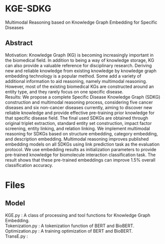 # KGE-SDKG
Multimodal Reasoning based on Knowledge Graph Embedding for Specific Diseases

## Abstract
Motivation: Knowledge Graph (KG) is becoming increasingly important in the biomedical field. In addition to being a way of knowledge storage, KG can also provide a valuable reference for disciplinary research. Deriving new and reliable knowledge from existing knowledge by knowledge graph embedding technology is a popular method. Some add a variety of additional information to aid reasoning, namely multimodal reasoning. However, most of the existing biomedical KGs are constructed around an entity type, and they rarely focus on one specific disease.  
Results: We propose a complete Specific Disease Knowledge Graph (SDKG) construction and multimodal reasoning process, considering five cancer diseases and six non-cancer diseases currently, aiming to discover new reliable knowledge and provide effective pre-training prior knowledge for that specific disease field. The final used SDKGs are obtained through original triplet extraction, standard entity set construction, impact factor screening, entity linking, and relation linking. We implement multimodal reasoning for SDKGs based on structure embedding, category embedding, and description embedding. Multimodal reasoning improves published embedding models on all SDKGs using link prediction task as the evaluation protocol. We use embedding results as initialization parameters to provide pre-trained knowledge for biomolecule interaction classification task. The result shows that these pre-trained embeddings can improve 1.5% overall classification accuracy. 

# Files
## Model
KGE.py : A class of processing and tool functions for Knowledge Graph Embedding.  
Tokenization.py : A tokenization function of BERT and BioBERT.  
Optimization.py : A training optimization of BERT and BioBERT.  
TransE.py       :  


